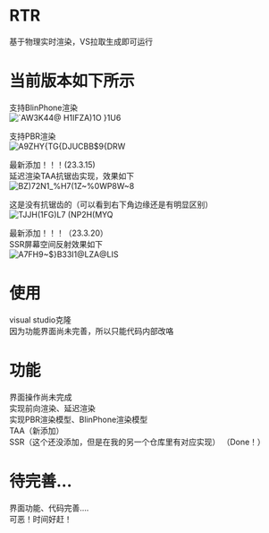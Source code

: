 # RTR
基于物理实时渲染，VS拉取生成即可运行

# 当前版本如下所示  
支持BlinPhone渲染  
![`AW3K44@ H1IFZA)1O }1U6](https://user-images.githubusercontent.com/83110022/225012961-2039b332-3eeb-4777-b259-74039a761683.png)  

支持PBR渲染  
![A9ZHY{TG{DJUCBB$`9`{DRW](https://user-images.githubusercontent.com/83110022/226226759-f76af797-a67f-4371-b55b-44f12da0702a.png)


最新添加！！！(23.3.15)  
延迟渲染TAA抗锯齿实现，效果如下  
![BZ)72N1_%H7(1Z~%0WP8W~8](https://user-images.githubusercontent.com/83110022/225261157-63a69fbe-fb0c-4e83-82fe-40e34b14f1b9.png)  

这是没有抗锯齿的（可以看到右下角边缘还是有明显区别）  
![TJJH(1F$G)L7 ($NP2H(MYQ](https://user-images.githubusercontent.com/83110022/225262626-2ef09ebf-cae9-4330-bac9-ae7f9df02d3c.png)  

最新添加！！！（23.3.20）  
SSR屏幕空间反射效果如下  
![A7FH9~$}`B33I`1@LZA@LIS](https://user-images.githubusercontent.com/83110022/226226485-523e0085-c9a3-4d45-b1c1-8d38081ce625.png)  

# 使用  
visual studio克隆  
因为功能界面尚未完善，所以只能代码内部改咯

# 功能
界面操作尚未完成   
实现前向渲染、延迟渲染  
实现PBR渲染模型、BlinPhone渲染模型  
TAA（新添加）  
SSR（这个还没添加，但是在我的另一个仓库里有对应实现） （Done！）   

# 待完善...  
界面功能、代码完善....   
可恶！时间好赶！  


